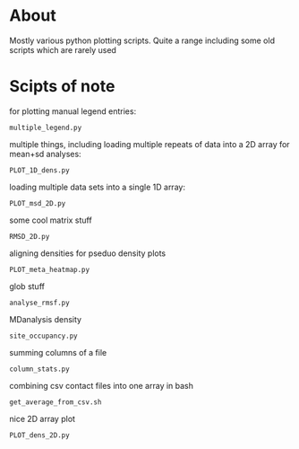 About
====

Mostly various python plotting scripts. Quite a range including some old scripts which are rarely used

Scipts of note
====

for plotting manual legend entries:
```
multiple_legend.py
```

multiple things, including loading multiple repeats of data into a 2D array for mean+sd analyses:
```
PLOT_1D_dens.py
```

loading multiple data sets into a single 1D array:
```
PLOT_msd_2D.py
```

some cool matrix stuff
```
RMSD_2D.py
```

aligning densities for pseduo density plots
```
PLOT_meta_heatmap.py
```

glob stuff
```
analyse_rmsf.py
```

MDanalysis density
```
site_occupancy.py 
```

summing columns of a file
```
column_stats.py 
```

combining csv contact files into one array in bash
```
get_average_from_csv.sh
```

nice 2D array plot
```
PLOT_dens_2D.py
```
